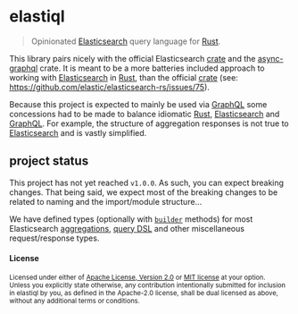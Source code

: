 # elastiql

> Opinionated [Elasticsearch] query language for [Rust].

This library pairs nicely with the official Elasticsearch [crate] and the
[async-graphql] crate. It is meant to be a more batteries included approach to
working with [Elasticsearch] in [Rust], than the official [crate] (see:
https://github.com/elastic/elasticsearch-rs/issues/75).

Because this project is expected to mainly be used via [GraphQL] some
concessions had to be made to balance idiomatic [Rust], [Elasticsearch] and
[GraphQL]. For example, the structure of aggregation responses is not true to
[Elasticsearch] and is vastly simplified.

## project status

This project has not yet reached `v1.0.0`. As such, you can expect breaking
changes. That being said, we expect most of the breaking changes to be related
to naming and the import/module structure...

We have defined types (optionally with [`builder`] methods) for most
Elasticsearch [aggregations], [query DSL] and other miscellaneous
request/response types.

#### License

<sup>
Licensed under either of <a href="LICENSE-APACHE">Apache License, Version
2.0</a> or <a href="LICENSE-MIT">MIT license</a> at your option.
</sup>

<br>

<sub>
Unless you explicitly state otherwise, any contribution intentionally submitted
for inclusion in elastiql by you, as defined in the Apache-2.0 license, shall be
dual licensed as above, without any additional terms or conditions.
</sub>

[`builder`]: https://crates.io/crates/typed-builder
[aggregations]: https://www.elastic.co/guide/en/elasticsearch/reference/current/search-aggregations.html
[async-graphql]: https://crates.io/crates/async-graphql
[crate]: https://crates.io/crates/elasticsearch
[elasticsearch]: https://www.elastic.co/guide/en/elasticsearch/reference/current/index.html
[graphql]: https://graphql.org/
[query dsl]: https://www.elastic.co/guide/en/elasticsearch/reference/current/query-dsl.html
[rust]: https://www.rust-lang.org/
